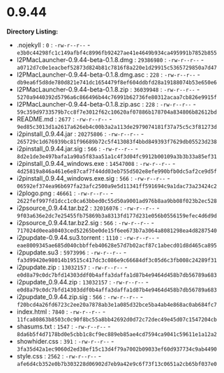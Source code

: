 0.9.44
======

**Directory Listing:**

 - .nojekyll : `0` : `-rw-r--r--` - `e3b0c44298fc1c149afbf4c8996fb92427ae41e4649b934ca495991b7852b855`
 - I2PMacLauncher-0.9.44-beta-0.1.8.dmg : `29386980` : `-rw-r--r--` - `a0712d7c0e1eacbef52873d824b81c7816f8a220e1d29915c5365729850a7d47`
 - I2PMacLauncher-0.9.44-beta-0.1.8.dmg.asc : `228` : `-rw-r--r--` - `db9ea6f5d8de780d821e741dc1654479f8ef604ddbfd28a19188074b53e650e6`
 - I2PMacLauncher-0.9.44-beta-0.1.8.zip : `36039948` : `-rw-r--r--` - `5270a9440392d5796a6c866496b44c76991b62736fe80312acaa7cb826e9915f`
 - I2PMacLauncher-0.9.44-beta-0.1.8.zip.asc : `228` : `-rw-r--r--` - `59c359d9733579b7cc8f7e3012f62c10620af07886b178704a834806b82612bd`
 - README.md : `2677` : `-rw-r--r--` - `9ed85c3013d1a2617a626eb4c00b3a2a113de2979074181f37a75c5c3f81273d`
 - i2pinstall_0.9.44.jar : `20275806` : `-rw-r--r--` - `265729c1d676939bc81f96689b72c5f413083f4bbd849393f7629db05523d238`
 - i2pinstall_0.9.44.jar.sig : `566` : `-rw-r--r--` - `8d2e1de3e497bafa1a90a5f83aa51a1c4f3d04fc9912b00109a3b3b33a85ef31`
 - i2pinstall_0.9.44_windows.exe : `14547008` : `-rw-r--r--` - `4d25819a846a461e6e87caf7f44dd03eb755d502e8efe990bfb0dc5af2ce9d5f`
 - i2pinstall_0.9.44_windows.exe.sig : `566` : `-rw-r--r--` - `06592ef374ea96b697fa23afc2500a9e5d11341ff591694c9a1dac73a23424c2`
 - i2plogo.png : `46661` : `-rw-r--r--` - `2622fef997fd1dcc1c0ca63bbed0c55d50a9001ad976b8aa9bb08f023b2ec528`
 - i2psource_0.9.44.tar.bz2 : `32016076` : `-rw-r--r--` - `9f03a636e2dc7e25455fb75869b3a8313fd177d231e056b0556159efec4d6d9d`
 - i2psource_0.9.44.tar.bz2.sig : `566` : `-rw-r--r--` - `717024d0eea80403ced52265be0de15f6ee673b7a3064a8081298ea4d8287540`
 - i2pupdate-0.9.44.su3.torrent : `1110` : `-rw-r--r--` - `eae8009345ae685d040cbbffeb40628e57d7b02acf87c1abecd01d8d465ca895`
 - i2pupdate.su3 : `5973996` : `-rw-r--r--` - `fa3d99420e98014b19515c417dc3c086e9c66684df3c05d6c3fb008c24289f31`
 - i2pupdate.zip : `13032157` : `-rw-r--r--` - `e0d8a79c0dc7bfd14303ddf0b4affa3daffa1d87b4e9464d458b7db56789a683`
 - i2pupdate_0.9.44.zip : `13032157` : `-rw-r--r--` - `e0d8a79c0dc7bfd14303ddf0b4affa3daffa1d87b4e9464d458b7db56789a683`
 - i2pupdate_0.9.44.zip.sig : `566` : `-rw-r--r--` - `f20bcd4a26fd6723c2ee20a7878ab3e1a085d32bce5ba4ab4e868ac0ab684fc7`
 - index.html : `7840` : `-rw-r--r--` - `11fca80863b8503c0c90f8bc55a8bb42692d0d72c72dec49e45d07c1547204cb`
 - shasums.txt : `1547` : `-rw-r--r--` - `8da6b5f4d7178bd0e5cbb1c8cf9ec889eb85ae4cd7594ca9041c59611e1a12a2`
 - showhider.css : `391` : `-rw-r--r--` - `3fa35d42a1ec9060d2ed38ef15c13d4f79a7002b09033ef60d937734c9ab4490`
 - style.css : `2562` : `-rw-r--r--` - `afe6d4cb352e0b7b303228d06902d7eb9a42e9c6f73f13c0651a2cb65bf037e0`
